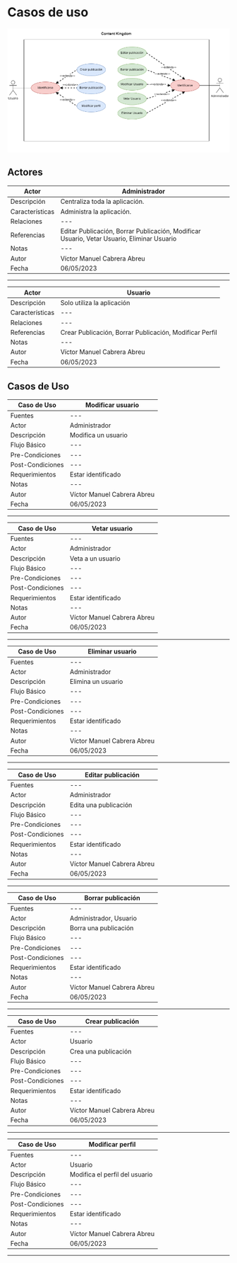 # Casos de uso

![](../../img/case_use.png)

## Actores

| Actor | Administrador |
| ------------- | ------------- |
| Descripción | Centraliza toda la aplicación. |
| Características | Administra la aplicación. |
| Relaciones | --- |
| Referencias | Editar Publicación, Borrar Publicación, Modificar Usuario, Vetar Usuario, Eliminar Usuario |
| Notas | --- | 
| Autor  | Víctor Manuel Cabrera Abreu |
| Fecha | 06/05/2023 | 

___

| Actor | Usuario |
| ------------- | ------------- |
| Descripción | Solo utiliza la aplicación |
| Características | --- |
| Relaciones | --- |
| Referencias | Crear Publicación, Borrar Publicación, Modificar Perfil |
| Notas | --- | 
| Autor  | Víctor Manuel Cabrera Abreu  |
| Fecha | 06/05/2023 | 

## Casos de Uso

| Caso de Uso | Modificar usuario |
| ------------- | ------------- |
| Fuentes | --- | 
| Actor | Administrador |
| Descripción | Modifica un usuario |
| Flujo Básico | --- |
| Pre-Condiciones | --- |
| Post-Condiciones | --- |
| Requerimientos | Estar identificado |
| Notas | --- | 
| Autor | Víctor Manuel Cabrera Abreu |
| Fecha | 06/05/2023 |

___

| Caso de Uso | Vetar usuario |
| ------------- | ------------- |
| Fuentes | --- | 
| Actor | Administrador |
| Descripción | Veta a un usuario |
| Flujo Básico | --- |
| Pre-Condiciones | --- |
| Post-Condiciones | --- |
| Requerimientos | Estar identificado |
| Notas | --- | 
| Autor | Víctor Manuel Cabrera Abreu |
| Fecha | 06/05/2023 |

___

| Caso de Uso | Eliminar usuario |
| ------------- | ------------- |
| Fuentes | --- | 
| Actor | Administrador |
| Descripción | Elimina un usuario |
| Flujo Básico | --- |
| Pre-Condiciones | --- |
| Post-Condiciones | --- |
| Requerimientos | Estar identificado |
| Notas | --- | 
| Autor | Víctor Manuel Cabrera Abreu |
| Fecha | 06/05/2023 |

___

| Caso de Uso | Editar publicación |
| ------------- | ------------- |
| Fuentes | --- | 
| Actor | Administrador |
| Descripción | Edita una publicación |
| Flujo Básico | --- |
| Pre-Condiciones | --- |
| Post-Condiciones | --- |
| Requerimientos | Estar identificado |
| Notas | --- | 
| Autor | Víctor Manuel Cabrera Abreu |
| Fecha | 06/05/2023 |

___

| Caso de Uso | Borrar publicación |
| ------------- | ------------- |
| Fuentes | --- | 
| Actor | Administrador, Usuario |
| Descripción | Borra una publicación |
| Flujo Básico | --- |
| Pre-Condiciones | --- |
| Post-Condiciones | --- |
| Requerimientos | Estar identificado |
| Notas | --- | 
| Autor | Víctor Manuel Cabrera Abreu |
| Fecha | 06/05/2023 |

___

| Caso de Uso | Crear publicación |
| ------------- | ------------- |
| Fuentes | --- | 
| Actor | Usuario |
| Descripción | Crea una publicación |
| Flujo Básico | --- |
| Pre-Condiciones | --- |
| Post-Condiciones | --- |
| Requerimientos | Estar identificado |
| Notas | --- | 
| Autor | Víctor Manuel Cabrera Abreu |
| Fecha | 06/05/2023 |

___

| Caso de Uso | Modificar perfil |
| ------------- | ------------- |
| Fuentes | --- | 
| Actor | Usuario |
| Descripción | Modifica el perfil del usuario |
| Flujo Básico | --- |
| Pre-Condiciones | --- |
| Post-Condiciones | --- |
| Requerimientos | Estar identificado |
| Notas | --- | 
| Autor | Víctor Manuel Cabrera Abreu |
| Fecha | 06/05/2023 |

___
